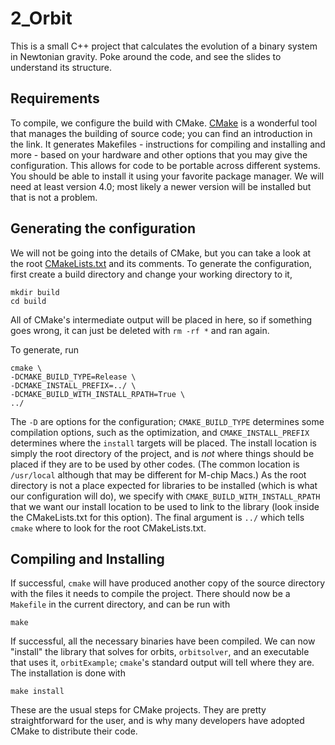 # 2_Orbit

This is a small C++ project that calculates the evolution of a binary system in Newtonian gravity. Poke around the code, and see the slides to understand its structure.

## Requirements
 To compile, we configure the build with CMake. [CMake](https://cmake.org/cmake/help/latest/) is a wonderful tool that manages the building of source code; you can find an introduction in the link. It generates Makefiles - instructions for compiling and installing and more - based on your hardware and other options that you may give the configuration. This allows for code to be portable across different systems. You should be able to install it using your favorite package manager. We will need at least version 4.0; most likely a newer version will be installed but that is not a problem.

 ## Generating the configuration
 We will not be going into the details of CMake, but you can take a look at the root [CMakeLists.txt](CMakeLists.txt) and its comments. To generate the configuration, first create a build directory and change your working directory to it,
 ```shell
 mkdir build
 cd build
 ```
 All of CMake's intermediate output will be placed in here, so if something goes wrong, it can just be deleted with `rm -rf *` and ran again.

 To generate, run
 ```shell
 cmake \
 -DCMAKE_BUILD_TYPE=Release \
 -DCMAKE_INSTALL_PREFIX=../ \
 -DCMAKE_BUILD_WITH_INSTALL_RPATH=True \
 ../
 ```
 The `-D` are options for the configuration; `CMAKE_BUILD_TYPE` determines some compilation options, such as the optimization, and `CMAKE_INSTALL_PREFIX` determines where the `install` targets will be placed. The install location is simply the root directory of the project, and is _not_ where things should be placed if they are to be used by other codes. (The common location is `/usr/local` although that may be different for M-chip Macs.) As the root directory is not a place expected for libraries to be installed (which is what our configuration will do), we specify with `CMAKE_BUILD_WITH_INSTALL_RPATH` that we want our install location to be used to link to the library (look inside the CMakeLists.txt for this option). The final argument is `../` which tells `cmake` where to look for the root CMakeLists.txt.

 ## Compiling and Installing
 If successful, `cmake` will have produced another copy of the source directory with the files it needs to compile the project. There should now be a `Makefile` in the current directory, and can be run with
 ```shell
 make
 ```
 If successful, all the necessary binaries have been compiled. We can now "install" the library that solves for orbits, `orbitsolver`, and an executable that uses it, `orbitExample`; `cmake`'s standard output will tell where they are. The installation is done with
 ```shell
 make install
 ```
 These are the usual steps for CMake projects. They are pretty straightforward for the user, and is why many developers have adopted CMake to distribute their code.
